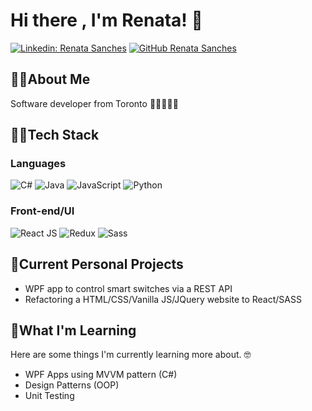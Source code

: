 # Hi there , I'm Renata! 👋

[![Linkedin: Renata Sanches](https://img.shields.io/badge/-renatajdcss-blue?style=flat-square&logo=Linkedin&logoColor=white&link=https://www.linkedin.com/in/renatajdcss/)](https://www.linkedin.com/in/renatajdcss/)
[![GitHub Renata Sanches](https://img.shields.io/github/followers/renatajdcss?label=follow&style=social)](https://github.com/renatajdcss)

## 🙋‍♀️About Me

Software developer from Toronto 👩‍💻🇨🇦🍁

## 👩‍💻Tech Stack

### Languages

![C#](https://img.shields.io/badge/-C%23-blueviolet?style=for-the-badge&logo=.net) ![Java](https://img.shields.io/badge/-Java-3c73a8?style=for-the-badge&logo=java)
![JavaScript](https://img.shields.io/badge/-JavaScript-a6814c?style=for-the-badge&logo=javascript) ![Python](https://img.shields.io/badge/-Python-341c02?style=for-the-badge&logo=python)

### Front-end/UI

![React JS](https://img.shields.io/badge/-react-gray?style=for-the-badge&logo=react) ![Redux](https://img.shields.io/badge/-redux-4b006e?style=for-the-badge&logo=redux) ![Sass](https://img.shields.io/badge/-sass-1E1A14?style=for-the-badge&logo=sass)

## 🚧Current Personal Projects

* WPF app to control smart switches via a REST API
* Refactoring a HTML/CSS/Vanilla JS/JQuery website to React/SASS

## 🌱What I'm Learning

Here are some things I'm currently learning more about. 🤓

* WPF Apps using MVVM pattern (C#)
* Design Patterns (OOP)
* Unit Testing
